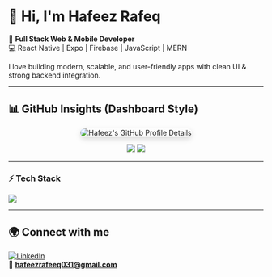 # 👋 Hi, I'm Hafeez Rafeq  

🚀 **Full Stack Web & Mobile Developer**  
💻 React Native | Expo | Firebase | JavaScript | MERN  

I love building modern, scalable, and user-friendly apps with clean UI & strong backend integration.  

---

## 📊 GitHub Insights (Dashboard Style)

<p align="center">
  <img 
    src="https://github-profile-summary-cards.vercel.app/api/cards/profile-details?username=hafeezrafeeq&theme=default" 
    alt="Hafeez's GitHub Profile Details"
    style="border-radius: 15px; box-shadow: 0 4px 12px rgba(0,0,0,0.15); stroke-dasharray: 4;" 
  />
</p>


<p align="center">
<img src="https://github-profile-summary-cards.vercel.app/api/cards/repos-per-language?username=hafeezrafeeq&theme=default" />
<img src="https://github-profile-summary-cards.vercel.app/api/cards/most-commit-language?username=hafeezrafeeq&theme=default" />
</p>

---

### ⚡ Tech Stack  


  <!-- Frontend -->
  <img src="https://skillicons.dev/icons?i=html,css,js,ts,react,tailwind,nodejs,express,mongodb,firebase,git,github,vscode,vercel,netlify" />



---

## 🌍 Connect with me  

[![LinkedIn](https://img.shields.io/badge/LinkedIn-0077B5?style=flat&logo=linkedin&logoColor=white)](https://linkedin.com/in/hafeez-rafeeq)  
📧 **hafeezrafeeq031@gmail.com**
